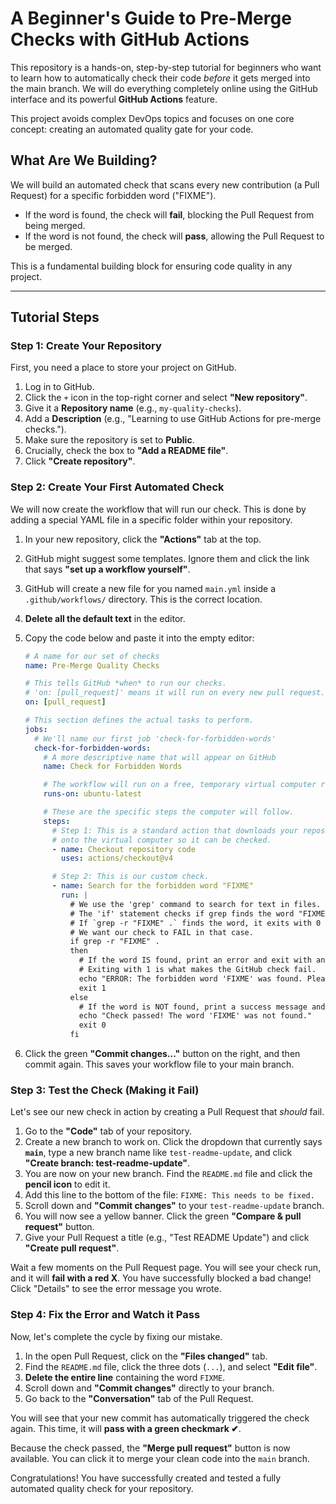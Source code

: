 # A Beginner's Guide to Pre-Merge Checks with GitHub Actions

This repository is a hands-on, step-by-step tutorial for beginners who want to learn how to automatically check their code *before* it gets merged into the main branch. We will do everything completely online using the GitHub interface and its powerful **GitHub Actions** feature.

This project avoids complex DevOps topics and focuses on one core concept: creating an automated quality gate for your code.

## What Are We Building?

We will build an automated check that scans every new contribution (a Pull Request) for a specific forbidden word ("FIXME").
*   If the word is found, the check will **fail**, blocking the Pull Request from being merged.
*   If the word is not found, the check will **pass**, allowing the Pull Request to be merged.

This is a fundamental building block for ensuring code quality in any project.

---

## Tutorial Steps

### Step 1: Create Your Repository

First, you need a place to store your project on GitHub.

1.  Log in to GitHub.
2.  Click the `+` icon in the top-right corner and select **"New repository"**.
3.  Give it a **Repository name** (e.g., `my-quality-checks`).
4.  Add a **Description** (e.g., "Learning to use GitHub Actions for pre-merge checks.").
5.  Make sure the repository is set to **Public**.
6.  Crucially, check the box to **"Add a README file"**.
7.  Click **"Create repository"**.

### Step 2: Create Your First Automated Check

We will now create the workflow that will run our check. This is done by adding a special YAML file in a specific folder within your repository.

1.  In your new repository, click the **"Actions"** tab at the top.
2.  GitHub might suggest some templates. Ignore them and click the link that says **"set up a workflow yourself"**.
3.  GitHub will create a new file for you named `main.yml` inside a `.github/workflows/` directory. This is the correct location.
4.  **Delete all the default text** in the editor.
5.  Copy the code below and paste it into the empty editor:

    ```yaml
    # A name for our set of checks
    name: Pre-Merge Quality Checks

    # This tells GitHub *when* to run our checks.
    # 'on: [pull_request]' means it will run on every new pull request.
    on: [pull_request]

    # This section defines the actual tasks to perform.
    jobs:
      # We'll name our first job 'check-for-forbidden-words'
      check-for-forbidden-words:
        # A more descriptive name that will appear on GitHub
        name: Check for Forbidden Words

        # The workflow will run on a free, temporary virtual computer running Ubuntu Linux.
        runs-on: ubuntu-latest

        # These are the specific steps the computer will follow.
        steps:
          # Step 1: This is a standard action that downloads your repository's code
          # onto the virtual computer so it can be checked.
          - name: Checkout repository code
            uses: actions/checkout@v4

          # Step 2: This is our custom check.
          - name: Search for the forbidden word "FIXME"
            run: |
              # We use the 'grep' command to search for text in files.
              # The 'if' statement checks if grep finds the word "FIXME" anywhere.
              # If `grep -r "FIXME" .` finds the word, it exits with 0 (success).
              # We want our check to FAIL in that case.
              if grep -r "FIXME" .
              then
                # If the word IS found, print an error and exit with an error code (1).
                # Exiting with 1 is what makes the GitHub check fail.
                echo "ERROR: The forbidden word 'FIXME' was found. Please remove it."
                exit 1
              else
                # If the word is NOT found, print a success message and exit successfully (0).
                echo "Check passed! The word 'FIXME' was not found."
                exit 0
              fi
    ```
6.  Click the green **"Commit changes..."** button on the right, and then commit again. This saves your workflow file to your main branch.

### Step 3: Test the Check (Making it Fail)

Let's see our new check in action by creating a Pull Request that *should* fail.

1.  Go to the **"Code"** tab of your repository.
2.  Create a new branch to work on. Click the dropdown that currently says **`main`**, type a new branch name like `test-readme-update`, and click **"Create branch: test-readme-update"**.
3.  You are now on your new branch. Find the `README.md` file and click the **pencil icon** to edit it.
4.  Add this line to the bottom of the file: `FIXME: This needs to be fixed.`
5.  Scroll down and **"Commit changes"** to your `test-readme-update` branch.
6.  You will now see a yellow banner. Click the green **"Compare & pull request"** button.
7.  Give your Pull Request a title (e.g., "Test README Update") and click **"Create pull request"**.

Wait a few moments on the Pull Request page. You will see your check run, and it will **fail with a red X**. You have successfully blocked a bad change! Click "Details" to see the error message you wrote.

### Step 4: Fix the Error and Watch it Pass

Now, let's complete the cycle by fixing our mistake.

1.  In the open Pull Request, click on the **"Files changed"** tab.
2.  Find the `README.md` file, click the three dots (`...`), and select **"Edit file"**.
3.  **Delete the entire line** containing the word `FIXME`.
4.  Scroll down and **"Commit changes"** directly to your branch.
5.  Go back to the **"Conversation"** tab of the Pull Request.

You will see that your new commit has automatically triggered the check again. This time, it will **pass with a green checkmark ✔**.

Because the check passed, the **"Merge pull request"** button is now available. You can click it to merge your clean code into the `main` branch.

Congratulations! You have successfully created and tested a fully automated quality check for your repository.
